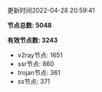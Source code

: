 更新时间2022-04-28 20:59:41

**节点总数: 5048**

**有效节点数: 3243**

- v2ray节点: 1651
- ssr节点: 860
- trojan节点: 361
- ss节点: 371
